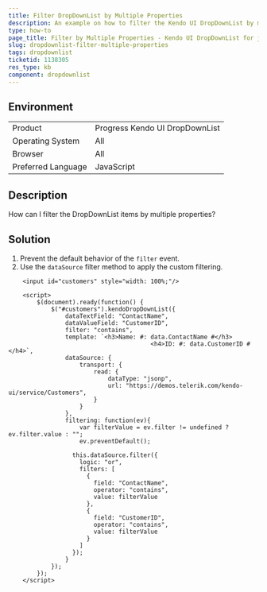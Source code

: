```yaml
---
title: Filter DropDownList by Multiple Properties
description: An example on how to filter the Kendo UI DropDownList by multiple properties.
type: how-to
page_title: Filter by Multiple Properties - Kendo UI DropDownList for jQuery
slug: dropdownlist-filter-multiple-properties
tags: dropdownlist
ticketid: 1138305
res_type: kb
component: dropdownlist
---
```


## Environment

<table>
 <tr>
  <td>Product</td>
  <td>Progress Kendo UI DropDownList</td>
 </tr>
 <tr>
  <td>Operating System</td>
  <td>All</td>
 </tr>
 <tr>
  <td>Browser</td>
  <td>All</td>
 </tr>
 <tr>
  <td>Preferred Language</td>
  <td>JavaScript</td>
 </tr>
</table>

## Description

How can I filter the DropDownList items by multiple properties?

## Solution

1. Prevent the default behavior of the `filter` event.
1. Use the `dataSource` filter method to apply the custom filtering.

```dojo
	<input id="customers" style="width: 100%;"/>            

    <script>
        $(document).ready(function() {
            $("#customers").kendoDropDownList({
                dataTextField: "ContactName",
                dataValueField: "CustomerID",
              	filter: "contains",
                template: `<h3>Name: #: data.ContactName #</h3>
              							<h4>ID: #: data.CustomerID #</h4>`,
                dataSource: {
                    transport: {
                        read: {
                            dataType: "jsonp",
                            url: "https://demos.telerik.com/kendo-ui/service/Customers",
                        }
                    }
                },
              	filtering: function(ev){
                	var filterValue = ev.filter != undefined ? ev.filter.value : "";
                    ev.preventDefault();

                  this.dataSource.filter({
                    logic: "or",
                    filters: [
                      {
                        field: "ContactName",
                        operator: "contains",
                        value: filterValue
                      },
                      {
                        field: "CustomerID",
                        operator: "contains",
                        value: filterValue
                      }
                    ]
                  });
                }
            });
        });
    </script>
```
